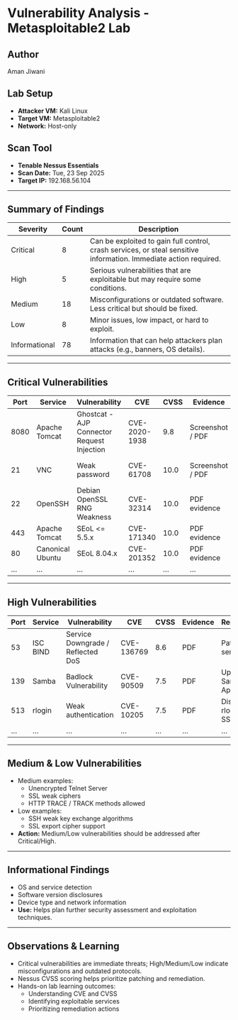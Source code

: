 # Vulnerability Analysis - Metasploitable2 Lab

## Author
Aman Jiwani

## Lab Setup
- **Attacker VM:** Kali Linux  
- **Target VM:** Metasploitable2  
- **Network:** Host-only  

## Scan Tool
- **Tenable Nessus Essentials**  
- **Scan Date:** Tue, 23 Sep 2025  
- **Target IP:** 192.168.56.104  

---

## Summary of Findings

| Severity    | Count | Description |
|------------|-------|-------------|
| Critical   | 8     | Can be exploited to gain full control, crash services, or steal sensitive information. Immediate action required. |
| High       | 5     | Serious vulnerabilities that are exploitable but may require some conditions. |
| Medium     | 18    | Misconfigurations or outdated software. Less critical but should be fixed. |
| Low        | 8     | Minor issues, low impact, or hard to exploit. |
| Informational | 78 | Information that can help attackers plan attacks (e.g., banners, OS details). |

---

## Critical Vulnerabilities

| Port | Service | Vulnerability | CVE | CVSS | Evidence | Remediation |
|------|---------|---------------|-----|------|----------|-------------|
| 8080 | Apache Tomcat | Ghostcat - AJP Connector Request Injection | CVE-2020-1938 | 9.8 | Screenshot / PDF | Patch Tomcat / Disable AJP if not needed |
| 21   | VNC     | Weak password | CVE-61708 | 10.0 | Screenshot / PDF | Set strong VNC password / Enable encryption |
| 22   | OpenSSH | Debian OpenSSL RNG Weakness | CVE-32314 | 10.0 | PDF evidence | Update OpenSSH/OpenSSL |
| 443  | Apache Tomcat | SEoL <= 5.5.x | CVE-171340 | 10.0 | PDF evidence | Patch Tomcat to latest version |
| 80   | Canonical Ubuntu | SEoL 8.04.x | CVE-201352 | 10.0 | PDF evidence | Update OS / Apply patches |
| …    | …       | …             | …   | …    | …        | …           |



---

## High Vulnerabilities

| Port | Service | Vulnerability | CVE | CVSS | Evidence | Remediation |
|------|---------|---------------|-----|------|----------|-------------|
| 53   | ISC BIND | Service Downgrade / Reflected DoS | CVE-136769 | 8.6 | PDF | Patch BIND service |
| 139  | Samba   | Badlock Vulnerability | CVE-90509 | 7.5 | PDF | Update Samba / Apply patch |
| 513  | rlogin  | Weak authentication | CVE-10205 | 7.5 | PDF | Disable rlogin / Use SSH |
| …    | …       | …             | …   | …    | …        | …           |


---

## Medium & Low Vulnerabilities
- Medium examples:
  - Unencrypted Telnet Server  
  - SSL weak ciphers  
  - HTTP TRACE / TRACK methods allowed  
- Low examples:
  - SSH weak key exchange algorithms  
  - SSL export cipher support  
- **Action:** Medium/Low vulnerabilities should be addressed after Critical/High.  

---

## Informational Findings
- OS and service detection  
- Software version disclosures  
- Device type and network information  
- **Use:** Helps plan further security assessment and exploitation techniques.  

---

## Observations & Learning
- Critical vulnerabilities are immediate threats; High/Medium/Low indicate misconfigurations and outdated protocols.  
- Nessus CVSS scoring helps prioritize patching and remediation.  
- Hands-on lab learning outcomes:
  - Understanding CVE and CVSS  
  - Identifying exploitable services  
  - Prioritizing remediation actions  


